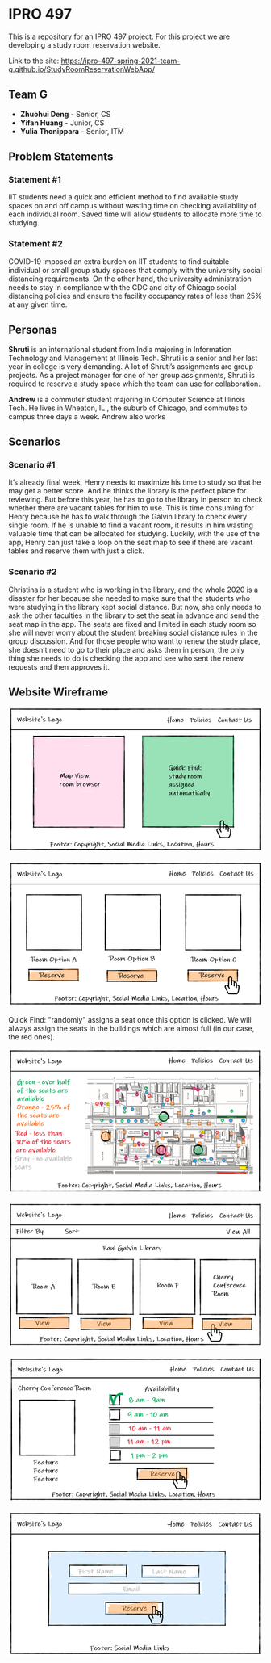 # IPRO 497

This is a repository for an IPRO 497 project. For this project we are developing a study room reservation website.

Link to the site: https://ipro-497-spring-2021-team-g.github.io/StudyRoomReservationWebApp/

## Team G

* **Zhuohui Deng** - Senior, CS
* **Yifan Huang** - Junior, CS 
* **Yulia Thonippara** - Senior, ITM

## Problem Statements

### Statement #1

IIT students need a quick and efficient method to find available study spaces on and off campus without wasting time on checking availability of each individual room. Saved time will allow students to allocate more time to studying.

### Statement #2
COVID-19 imposed an extra burden on IIT students to find suitable individual or small group study spaces that comply with the university social distancing requirements. On the other hand, the university administration needs to stay in compliance with the CDC and city of Chicago social distancing policies and ensure the facility occupancy rates of less than 25% at any given time.

## Personas

**Shruti** is an international student from India majoring in Information Technology and Management at Illinois Tech. Shruti is a senior and her last year in college is very demanding. A lot of Shruti’s assignments are group projects. As a project manager for one of her group assignments, Shruti is required to reserve a study space which the team can use for collaboration.

**Andrew** is a commuter student majoring in Computer Science at Illinois Tech. He lives in Wheaton, IL , the suburb of Chicago, and commutes to campus three days a week. Andrew also works

## Scenarios

### Scenario #1

It’s already final week, Henry needs to maximize his time to study so that he may get a better score. And he thinks the library is the perfect place for reviewing. But before this year, he has to go to the library in person to check whether there are vacant tables for him to use. This is time consuming for Henry because he has to walk through the Galvin library to check every single room. If he is unable to find a vacant room, it results in him wasting valuable time that can be allocated for studying. Luckily, with the use of the app, Henry can just take a loop on the seat map to see if there are vacant tables and reserve them with just a click.

### Scenario #2
Christina is a student who is working in the library, and the whole 2020 is a disaster for her because she needed to make sure that  the students who were studying in the library kept social distance. But now, she only needs to ask the other faculties in the library to set the seat in advance and send the seat map in the app. The seats are fixed and limited in each study room so she will never worry about the student breaking social distance rules in the group discussion. And for those people who want to renew the study place, she doesn’t need to go to their place and asks them in person, the only thing she needs to do is checking the app and see who sent the renew requests and then approves it.

## Website Wireframe

![Home page](wireframes/home-page.PNG "Home page")

![Quick Find](wireframes/quick-find.PNG "Quick Find")

Quick Find: "randomly" assigns a seat once this option is clicked. We will always assign the seats in the buildings which are almost full (in our case, the red ones).

![Map view](wireframes/map-view.PNG "Map view")

![Building view](wireframes/building-view.PNG "Building view")

![Room view](wireframes/room-view.PNG "Room view")

![Reserve screen](wireframes/reserve-screen.PNG "Reserve screen")
